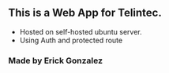 ## This is a Web App for Telintec.

- Hosted on self-hosted ubuntu server.
- Using Auth and protected route

### Made by Erick Gonzalez
